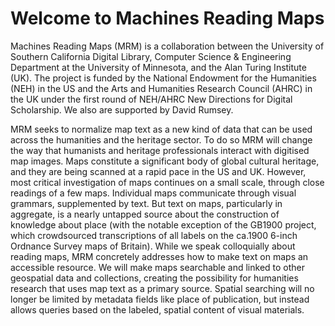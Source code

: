 # Welcome to Machines Reading Maps

Machines Reading Maps (MRM) is a collaboration between the University of Southern California Digital Library, Computer Science & Engineering Department at the University of Minnesota, and the Alan Turing Institute (UK). The project is funded by the National Endowment for the Humanities (NEH) in the US and the Arts and Humanities Research Council (AHRC) in the UK under the first round of NEH/AHRC New Directions for Digital Scholarship. We also are supported by David Rumsey.

MRM seeks to normalize map text as a new kind of data that can be used across the humanities and the heritage sector. To do so MRM will change the way that humanists and heritage professionals interact with digitised map images. Maps constitute a significant body of global cultural heritage, and they are being scanned at a rapid pace in the US and UK. However, most critical investigation of maps continues on a small scale, through close readings of a few maps. Individual maps communicate through visual grammars, supplemented by text. But text on maps, particularly in aggregate, is a nearly untapped source about the construction of knowledge about place (with the notable exception of the GB1900 project, which crowdsourced transcriptions of all labels on the ca.1900 6-inch Ordnance Survey maps of Britain). While we speak colloquially about reading maps, MRM concretely addresses how to make text on maps an accessible resource. We will make maps searchable and linked to other geospatial data and collections, creating the possibility for humanities research that uses map text as a primary source. Spatial searching will no longer be limited by metadata fields like place of publication, but instead allows queries based on the labeled, spatial content of visual materials.
